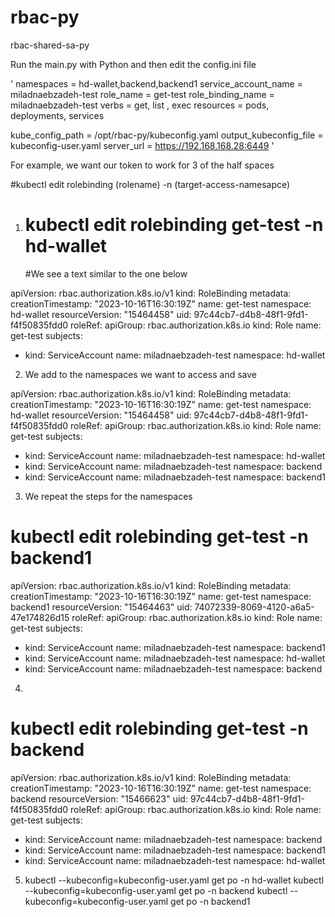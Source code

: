 # rbac-py
rbac-shared-sa-py


Run the main.py with Python and then edit the config.ini file






'
namespaces = hd-wallet,backend,backend1
service_account_name = miladnaebzadeh-test
role_name = get-test
role_binding_name = miladnaebzadeh-test
verbs = get, list , exec
resources = pods, deployments, services

kube_config_path = /opt/rbac-py/kubeconfig.yaml
output_kubeconfig_file = kubeconfig-user.yaml
server_url = https://192.168.168.28:6449
'



For example, we want our token to work for 3 of the half spaces


#kubectl edit rolebinding (rolename) -n (target-access-namesapce) 

1.
   # kubectl edit rolebinding get-test -n  hd-wallet


   #We see a text similar to the one below

apiVersion: rbac.authorization.k8s.io/v1
kind: RoleBinding
metadata:
  creationTimestamp: "2023-10-16T16:30:19Z"
  name: get-test
  namespace: hd-wallet
  resourceVersion: "15464458"
  uid: 97c44cb7-d4b8-48f1-9fd1-f4f50835fdd0
roleRef:
  apiGroup: rbac.authorization.k8s.io
  kind: Role
  name: get-test
subjects:
- kind: ServiceAccount
  name: miladnaebzadeh-test
  namespace: hd-wallet

2.  We add  to the namespaces we want to access and save

apiVersion: rbac.authorization.k8s.io/v1
kind: RoleBinding
metadata:
  creationTimestamp: "2023-10-16T16:30:19Z"
  name: get-test
  namespace: hd-wallet
  resourceVersion: "15464458"
  uid: 97c44cb7-d4b8-48f1-9fd1-f4f50835fdd0
roleRef:
  apiGroup: rbac.authorization.k8s.io
  kind: Role
  name: get-test
subjects:
- kind: ServiceAccount
  name: miladnaebzadeh-test
  namespace: hd-wallet
- kind: ServiceAccount
  name: miladnaebzadeh-test
  namespace: backend
- kind: ServiceAccount
  name: miladnaebzadeh-test
  namespace: backend1

3. We repeat the steps for the namespaces

 # kubectl edit rolebinding get-test -n  backend1


apiVersion: rbac.authorization.k8s.io/v1
kind: RoleBinding
metadata:
  creationTimestamp: "2023-10-16T16:30:19Z"
  name: get-test
  namespace: backend1
  resourceVersion: "15464463"
  uid: 74072339-8069-4120-a6a5-47e174826d15
roleRef:
  apiGroup: rbac.authorization.k8s.io
  kind: Role
  name: get-test
subjects:
- kind: ServiceAccount
  name: miladnaebzadeh-test
  namespace: backend1
- kind: ServiceAccount
  name: miladnaebzadeh-test
  namespace: hd-wallet
- kind: ServiceAccount
  name: miladnaebzadeh-test
  namespace: backend


4.
# kubectl edit rolebinding get-test -n  backend
apiVersion: rbac.authorization.k8s.io/v1
kind: RoleBinding
metadata:
  creationTimestamp: "2023-10-16T16:30:19Z"
  name: get-test
  namespace: backend
  resourceVersion: "15466623"
  uid: 97c44cb7-d4b8-48f1-9fd1-f4f50835fdd0
roleRef:
  apiGroup: rbac.authorization.k8s.io
  kind: Role
  name: get-test
subjects:
- kind: ServiceAccount
  name: miladnaebzadeh-test
  namespace: backend
- kind: ServiceAccount
  name: miladnaebzadeh-test
  namespace: backend1
- kind: ServiceAccount
  name: miladnaebzadeh-test
  namespace: hd-wallet


 5.  kubectl   --kubeconfig=kubeconfig-user.yaml  get po -n hd-wallet
     kubectl   --kubeconfig=kubeconfig-user.yaml  get po -n backend
     kubectl   --kubeconfig=kubeconfig-user.yaml  get po -n backend1
